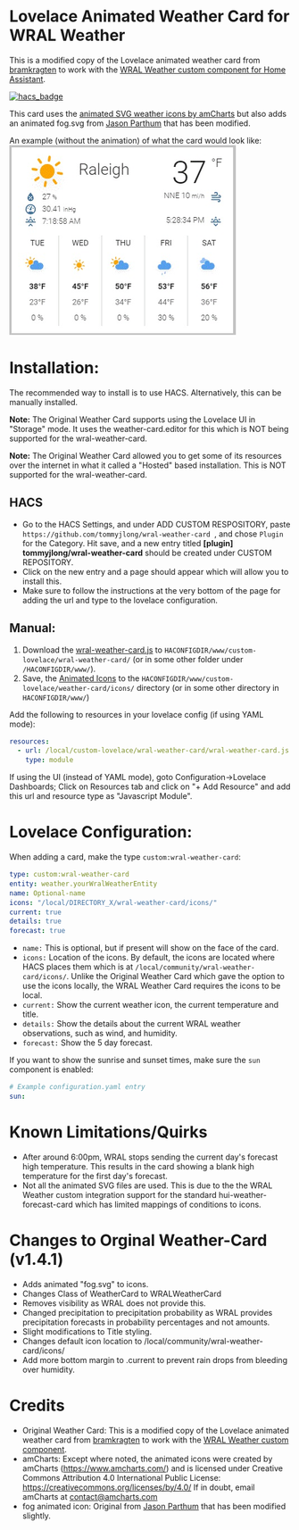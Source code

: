 # Lovelace Animated Weather Card for WRAL Weather

This is a modified copy of the Lovelace animated weather card from [bramkragten](https://github.com/bramkragten/weather-card) to work with the [WRAL Weather custom component for Home Assistant](https://github.com/tommyjlong/wral_weather).

[![hacs_badge](https://img.shields.io/badge/HACS-Custom-orange.svg?style=for-the-badge)](https://github.com/custom-components/hacs)

This card uses the [animated SVG weather icons by amCharts](https://www.amcharts.com/free-animated-svg-weather-icons/) but also adds an animated fog.svg from [Jason Parthum](https://community.home-assistant.io/t/animated-weather-icons-svg-for-all-dark-sky-values/150702) that has been modified.

An example (without the animation) of what the card would look like:
![Weather Card](https://github.com/tommyjlong/wral-weather-card/blob/master/wral-weather-card.jpg?raw=true)

# Installation:
The recommended way to install is to use HACS. Alternatively, this can be manually installed.

**Note:** The Original Weather Card supports using the Lovelace UI in "Storage" mode.  It uses the weather-card.editor for this which is NOT being supported for the wral-weather-card.

**Note:** The Original Weather Card allowed you to get some of its resources over the internet in what it called a "Hosted" based installation.  This is NOT supported for the wral-weather-card.
## HACS
- Go to the HACS Settings, and under ADD CUSTOM RESPOSITORY, paste ```https://github.com/tommyjlong/wral-weather-card ```, and chose ```Plugin``` for the Category.  Hit save, and a new entry titled **[plugin]
tommyjlong/wral-weather-card** should be created under CUSTOM REPOSITORY.  
- Click on the new entry and a page should appear which will allow you to install this.  
- Make sure to follow the instructions at the very bottom of the page for adding the url and type to the lovelace configuration.

## Manual:
1. Download the [wral-weather-card.js](https://github.com/tommyjlong/wral-weather-card/blob/master/dist/wral-weather-card.js) to `HACONFIGDIR/www/custom-lovelace/wral-weather-card/` (or in some other folder under `/HACONFIGDIR/www/`).
2. Save, the [Animated Icons](https://github.com/tommyjlong/wral-weather-card/tree/master/dist/icons/) to the `HACONFIGDIR/www/custom-lovelace/weather-card/icons/` directory (or in some other directory in `HACONFIGDIR/www/`)

Add the following to resources in your lovelace config (if using YAML mode):

```yaml
resources:
  - url: /local/custom-lovelace/wral-weather-card/wral-weather-card.js
    type: module
```

If using the UI (instead of YAML mode), goto Configuration->Lovelace Dashboards; Click on Resources tab
and click on "+ Add Resource" and add this url and resource type as "Javascript Module".

# Lovelace Configuration:

When adding a card, make the type `custom:wral-weather-card`:

```yaml
type: custom:wral-weather-card
entity: weather.yourWralWeatherEntity
name: Optional-name
icons: "/local/DIRECTORY_X/wral-weather-card/icons/"
current: true
details: true
forecast: true
```
- ```name:``` This is optional, but if present will show on the face of the card.
- ```icons:``` Location of the icons.  By default, the icons are located where HACS places them which is at ```/local/community/wral-weather-card/icons/```.  Unlike the Original Weather Card which gave the option to use the icons locally, the WRAL Weather Card requires the icons to be local.
- ```current:``` Show the current weather icon, the current temperature and title.
- ```details:``` Show the details about the current WRAL weather observations, such as wind, and humidity.
- ```forecast:``` Show the 5 day forecast.

If you want to show the sunrise and sunset times, make sure the `sun` component is enabled:

```yaml
# Example configuration.yaml entry
sun:
```

# Known Limitations/Quirks
- After around 6:00pm, WRAL stops sending the current day's forecast high temperature.  This results in the card showing a blank high temperature for the first day's forecast.
- Not all the animated SVG files are used.  This is due to the the WRAL Weather custom integration support for the standard hui-weather-forecast-card which has limited mappings of conditions to icons.
# Changes to Orginal Weather-Card (v1.4.1)
- Adds animated "fog.svg" to icons.
- Changes Class of WeatherCard to WRALWeatherCard
- Removes visibility as WRAL does not provide this.
- Changed precipitation to precipitation probability as WRAL provides precipitation forecasts in probability percentages and not amounts.
- Slight modifications to Title styling.
- Changes default icon location to /local/community/wral-weather-card/icons/ 
- Add more bottom margin to .current to prevent rain drops from bleeding over humidity.

# Credits
- Original Weather Card: This is a modified copy of the Lovelace animated weather card from [bramkragten](https://github.com/bramkragten/weather-card) to work with the [WRAL Weather custom component](https://github.com/tommyjlong/wral_weather).
- amCharts: Except where noted, the animated icons were created by amCharts (https://www.amcharts.com/)
and is licensed under Creative Commons Attribution 4.0 International Public License:
https://creativecommons.org/licenses/by/4.0/
If in doubt, email amCharts at contact@amcharts.com
- fog animated icon: Original from  [Jason Parthum](https://community.home-assistant.io/t/animated-weather-icons-svg-for-all-dark-sky-values/150702) that has been modified slightly.

